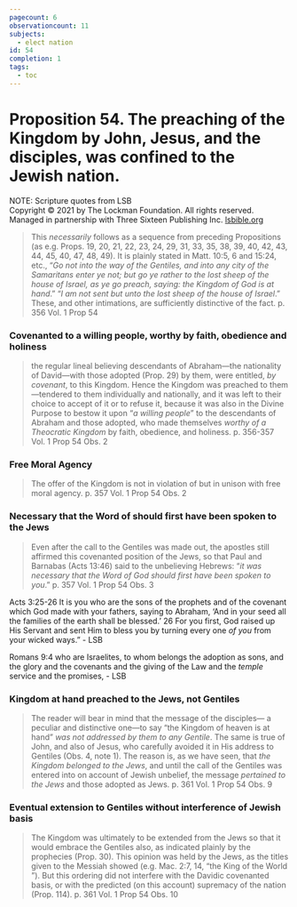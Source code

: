 ```yaml
---
pagecount: 6
observationcount: 11
subjects:
  - elect nation
id: 54
completion: 1
tags:
  - toc
---
```

# Proposition 54. The preaching of the Kingdom by John, Jesus, and the disciples, was confined to the Jewish nation.

NOTE: Scripture quotes from LSB  
Copyright © 2021 by The Lockman Foundation. All rights reserved.  
Managed in partnership with Three Sixteen Publishing Inc. [lsbible.org](https://www.lsbible.org/)

>This *necessarily* follows as a sequence from preceding Propositions (as e.g. Props. 19, 20, 21, 22, 23, 24, 29, 31, 33, 35, 38, 39, 40, 42, 43, 44, 45, 40, 47, 48, 49). It is plainly stated in Matt. 10:5, 6 and 15:24, etc., “*Go not into the way of the Gentiles, and into any city of the Samaritans enter ye not; but go ye rather to the lost sheep of the house of Israel, as ye go preach, saying: the Kingdom of God is at hand*.” “*I am not sent but unto the lost sheep of the house of Israel*.” These, and other intimations, are sufficiently distinctive of the fact.
>p. 356 Vol. 1 Prop 54
### Covenanted to a willing people, worthy by faith, obedience and holiness
>the regular lineal believing descendants of Abraham—the nationality of David—with those adopted (Prop. 29) by them, were entitled, *by covenant*, to this Kingdom. Hence the Kingdom was preached to them—tendered to them individually and nationally, and it was left to their choice to accept of it or to refuse it, because it was also in the Divine Purpose to bestow it upon “*a willing people*” to the descendants of Abraham and those adopted, who made themselves *worthy of a Theocratic Kingdom* by faith, obedience, and holiness.
>p. 356-357 Vol. 1 Prop 54 Obs. 2

### Free Moral Agency

>The offer of the Kingdom is not in violation of but in unison with free moral agency.
>p. 357 Vol. 1 Prop 54 Obs. 2
### Necessary that the Word of should first have been spoken to the Jews 
>Even after the call to the Gentiles was made out, the apostles still affirmed this covenanted position of the Jews, so that Paul and Barnabas (Acts 13:46) said to the unbelieving Hebrews: “*it was necessary that the Word of God should first have been spoken to you*.”
>p. 357 Vol. 1 Prop 54 Obs. 3

Acts 3:25-26
It is you who are the sons of the prophets and of the covenant which God made with your fathers, saying to Abraham, ‘And in your seed all the families of the earth shall be blessed.’ 26 For you first, God raised up His Servant and sent Him to bless you by turning every one _of you_ from your wicked ways.” - LSB

Romans 9:4
who are Israelites, to whom belongs the adoption as sons, and the glory and the covenants and the giving of the Law and the _temple_ service and the promises, - LSB
### Kingdom at hand preached to the Jews, not Gentiles
>The reader will bear in mind that the message of the disciples— a peculiar and distinctive one—to say “the Kingdom of heaven is at hand” *was not addressed by them to any Gentile*. The same is true of John, and also of Jesus, who carefully avoided it in His address to Gentiles (Obs. 4, note 1). The reason is, as we have seen, that *the Kingdom belonged to the Jews*, and until the call of the Gentiles was entered into on account of Jewish unbelief, the message *pertained to the Jews* and those adopted as Jews.
>p. 361 Vol. 1 Prop 54 Obs. 9
### Eventual extension to Gentiles without interference of Jewish basis
>The Kingdom was ultimately to be extended from the Jews so that it would embrace the Gentiles also, as indicated plainly by the prophecies (Prop. 30). This opinion was held by the Jews, as the titles given to the Messiah showed (e.g. Mac. 2:7, 14, “the King of the World ”). But this ordering did not interfere with the Davidic covenanted basis, or with the predicted (on this account) supremacy of the nation (Prop. 114).
>p. 361 Vol. 1 Prop 54 Obs. 10








